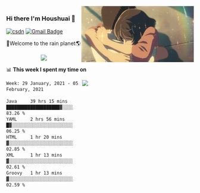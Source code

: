 <img  align='right' height="150" src="https://github.com/LikeRainDay/LikeRainDay/blob/master/pic/img_rain_1.gif?raw=true">



### Hi there I'm Houshuai :lemon:

[![csdn](https://img.shields.io/badge/-csdn-c14438?style=flat-square&logo=c&logoColor=white)](https://blog.csdn.net/qq_15807167)
[![Gmail Badge](https://img.shields.io/badge/-gmail-c14438?style=flat-square&logo=Gmail&logoColor=white&link=mailto:houshuai0816@gmail.com)](mailto:houshuai0816@gmail.com)

🚀Welcome to the rain planet🌎

<center>
<img align='center'  src="https://source.unsplash.com/random/1200x600">
</center>

📊 **This week I spent my time on**

<img align='right'   width="300" src="https://github-readme-stats.vercel.app/api?username=LikeRainDay&show_icons=true&title_color=fff&icon_color=79ff97&text_color=9f9f9f&bg_color=151515">

<!--START_SECTION:waka-->
```text
Week: 29 January, 2021 - 05 February, 2021

Java     39 hrs 15 mins  ████████████████████▓░░░░   83.26 % 
YAML     2 hrs 56 mins   █▓░░░░░░░░░░░░░░░░░░░░░░░   06.25 % 
HTML     1 hr 20 mins    ▓░░░░░░░░░░░░░░░░░░░░░░░░   02.85 % 
XML      1 hr 13 mins    ▓░░░░░░░░░░░░░░░░░░░░░░░░   02.61 % 
Groovy   1 hr 13 mins    ▓░░░░░░░░░░░░░░░░░░░░░░░░   02.59 % 
```
<!--END_SECTION:waka-->
